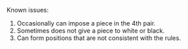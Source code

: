 Known issues:
1. Occasionally can impose a piece in the 4th pair.
2. Sometimes does not give a piece to white or black.
3. Can form positions that are not consistent with the rules.
